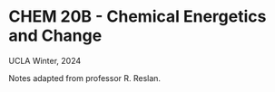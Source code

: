 # CHEM 20B - Chemical Energetics and Change

UCLA Winter, 2024

Notes adapted from professor R. Reslan.
